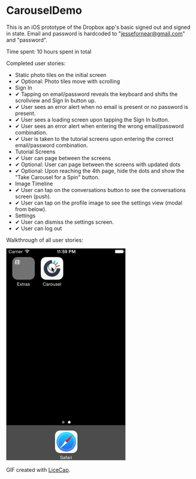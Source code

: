 CarouselDemo
============

This is an iOS prototype of the Dropbox app's basic signed out and signed in state. Email and password is hardcoded to "jessefornear@gmail.com" and "password".

Time spent: 10 hours spent in total

Completed user stories:

* Static photo tiles on the initial screen
 * &#10004; Optional: Photo tiles move with scrolling
* Sign In
 * &#10004; Tapping on email/password reveals the keyboard and shifts the scrollview and Sign In button up.
 * &#10004; User sees an error alert when no email is present or no password is present.
 * &#10004; User sees a loading screen upon tapping the Sign In button.
 * &#10004; User sees an error alert when entering the wrong email/password combination.
 * &#10004; User is taken to the tutorial screens upon entering the correct email/password combination.
* Tutorial Screens
 * &#10004; User can page between the screens
 * &#10004; Optional: User can page between the screens with updated dots
 * &#10004; Optional: Upon reaching the 4th page, hide the dots and show the "Take Carousel for a Spin" button.
* Image Timeline
 * &#10004; User can tap on the conversations button to see the conversations screen (push).
 * &#10004; User can tap on the profile image to see the settings view (modal from below).
* Settings
 * &#10004; User can dismiss the settings screen.
 * &#10004; User can log out


Walkthrough of all user stories:

![Video Walkthrough](Carousel.gif)

GIF created with [LiceCap](http://www.cockos.com/licecap/).
